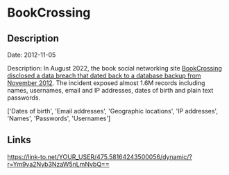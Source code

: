 # BookCrossing

## Description

Date: 2012-11-05

Description:
In August 2022, the book social networking site <a href="https://www.bookcrossing.com/forum/9/584194" target="_blank" rel="noopener">BookCrossing disclosed a data breach that dated back to a database backup from November 2012</a>. The incident exposed almost 1.6M records including names, usernames, email and IP addresses, dates of birth and plain text passwords.


['Dates of birth', 'Email addresses', 'Geographic locations', 'IP addresses', 'Names', 'Passwords', 'Usernames']

## Links

https://link-to.net/YOUR_USER/475.58164243500056/dynamic/?r=Ym9va2Nyb3NzaW5nLmNvbQ==